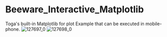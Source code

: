 # Beeware_Interactive_Matplotlib
Toga's built-in Matplotlib for plot
Example that can be executed in mobile-phone.
![127697_0](https://github.com/RBKni/Beeware_Interactive_Matplotlib/assets/155646719/9df1ea92-79a9-40b6-8fca-e15a55716e55)
![127698_0](https://github.com/RBKni/Beeware_Interactive_Matplotlib/assets/155646719/61ab6fc5-122c-417d-b841-1bac1a7b0394)

